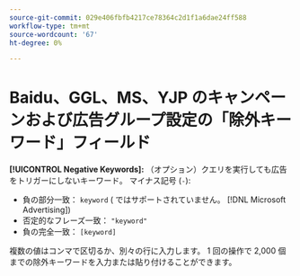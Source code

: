 ```yaml
---
source-git-commit: 029e406fbfb4217ce78364c2d1f1a6dae24ff588
workflow-type: tm+mt
source-wordcount: '67'
ht-degree: 0%

---
```

# Baidu、GGL、MS、YJP のキャンペーンおよび広告グループ設定の「除外キーワード」フィールド

**[!UICONTROL Negative Keywords]:** （オプション）クエリを実行しても広告をトリガーにしないキーワード。 マイナス記号 (`-`):

* 負の部分一致： `keyword` ( ではサポートされていません。 [!DNL Microsoft Advertising])
* 否定的なフレーズ一致： `"keyword"`
* 負の完全一致： `[keyword]`

複数の値はコンマで区切るか、別々の行に入力します。 1 回の操作で 2,000 個までの除外キーワードを入力または貼り付けることができます。
